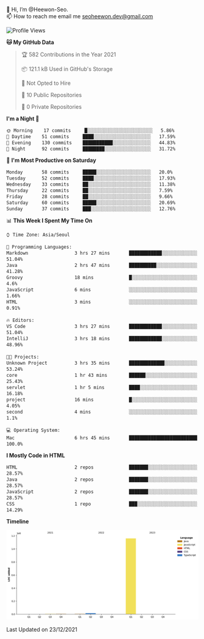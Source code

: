 👋 Hi, I’m @Heewon-Seo.  
📫 How to reach me email me seoheewon.dev@gmail.com 

 <!--START_SECTION:waka-->
![Profile Views](http://img.shields.io/badge/Profile%20Views-17-blue)

**🐱 My GitHub Data** 

> 🏆 582 Contributions in the Year 2021
 > 
> 📦 121.1 kB Used in GitHub's Storage 
 > 
> 🚫 Not Opted to Hire
 > 
> 📜 10 Public Repositories 
 > 
> 🔑 0 Private Repositories  
 > 
**I'm a Night 🦉** 

```text
🌞 Morning    17 commits     █░░░░░░░░░░░░░░░░░░░░░░░░   5.86% 
🌆 Daytime    51 commits     ████░░░░░░░░░░░░░░░░░░░░░   17.59% 
🌃 Evening    130 commits    ███████████░░░░░░░░░░░░░░   44.83% 
🌙 Night      92 commits     ████████░░░░░░░░░░░░░░░░░   31.72%

```
📅 **I'm Most Productive on Saturday** 

```text
Monday       58 commits     █████░░░░░░░░░░░░░░░░░░░░   20.0% 
Tuesday      52 commits     ████░░░░░░░░░░░░░░░░░░░░░   17.93% 
Wednesday    33 commits     ██░░░░░░░░░░░░░░░░░░░░░░░   11.38% 
Thursday     22 commits     ██░░░░░░░░░░░░░░░░░░░░░░░   7.59% 
Friday       28 commits     ██░░░░░░░░░░░░░░░░░░░░░░░   9.66% 
Saturday     60 commits     █████░░░░░░░░░░░░░░░░░░░░   20.69% 
Sunday       37 commits     ███░░░░░░░░░░░░░░░░░░░░░░   12.76%

```


📊 **This Week I Spent My Time On** 

```text
⌚︎ Time Zone: Asia/Seoul

💬 Programming Languages: 
Markdown                 3 hrs 27 mins       ████████████░░░░░░░░░░░░░   51.04% 
Java                     2 hrs 47 mins       ██████████░░░░░░░░░░░░░░░   41.28% 
Groovy                   18 mins             █░░░░░░░░░░░░░░░░░░░░░░░░   4.6% 
JavaScript               6 mins              ░░░░░░░░░░░░░░░░░░░░░░░░░   1.66% 
HTML                     3 mins              ░░░░░░░░░░░░░░░░░░░░░░░░░   0.91%

🔥 Editors: 
VS Code                  3 hrs 27 mins       ████████████░░░░░░░░░░░░░   51.04% 
IntelliJ                 3 hrs 18 mins       ████████████░░░░░░░░░░░░░   48.96%

🐱‍💻 Projects: 
Unknown Project          3 hrs 35 mins       █████████████░░░░░░░░░░░░   53.24% 
core                     1 hr 43 mins        ██████░░░░░░░░░░░░░░░░░░░   25.43% 
servlet                  1 hr 5 mins         ████░░░░░░░░░░░░░░░░░░░░░   16.18% 
project                  16 mins             █░░░░░░░░░░░░░░░░░░░░░░░░   4.05% 
second                   4 mins              ░░░░░░░░░░░░░░░░░░░░░░░░░   1.1%

💻 Operating System: 
Mac                      6 hrs 45 mins       █████████████████████████   100.0%

```

**I Mostly Code in HTML** 

```text
HTML                     2 repos             ███████░░░░░░░░░░░░░░░░░░   28.57% 
Java                     2 repos             ███████░░░░░░░░░░░░░░░░░░   28.57% 
JavaScript               2 repos             ███████░░░░░░░░░░░░░░░░░░   28.57% 
CSS                      1 repo              ███░░░░░░░░░░░░░░░░░░░░░░   14.29%

```


**Timeline**

![Chart not found](https://raw.githubusercontent.com/Heewon-Seo/Heewon-Seo/main/charts/bar_graph.png) 


 Last Updated on 23/12/2021
<!--END_SECTION:waka-->
